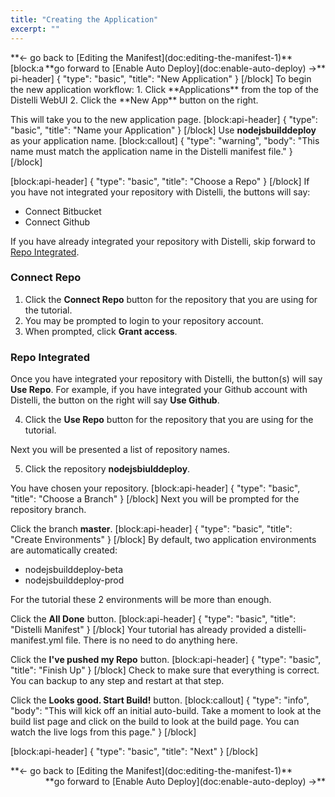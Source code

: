 ```yaml
---
title: "Creating the Application"
excerpt: ""
---
```

<div><div style="float: left;">**<- go back to [Editing the Manifest](doc:editing-the-manifest-1)**</div><div style="float: right;">**go forward to [Enable Auto Deploy](doc:enable-auto-deploy) ->**</div></div>
<br>
[block:api-header]
{
  "type": "basic",
  "title": "New Application"
}
[/block]
To begin the new application workflow:
1. Click **Applications** from the top of the Distelli WebUI
2. Click the **New App** button on the right.

This will take you to the new application page.
[block:api-header]
{
  "type": "basic",
  "title": "Name your Application"
}
[/block]
Use **nodejsbuilddeploy** as your application name.
[block:callout]
{
  "type": "warning",
  "body": "This name must match the application name in the Distelli manifest file."
}
[/block]

[block:api-header]
{
  "type": "basic",
  "title": "Choose a Repo"
}
[/block]
If you have not integrated your repository with Distelli, the buttons will say:
* Connect Bitbucket
* Connect Github

If you have already integrated your repository with Distelli, skip forward to [Repo Integrated](#section-repo-integrated).

### Connect Repo

1. Click the **Connect Repo** button for the repository that you are using for the tutorial.
2. You may be prompted to login to your repository account.
3. When prompted, click **Grant access**.

### Repo Integrated

Once you have integrated your repository with Distelli, the button(s) will say **Use Repo**. For example, if you have integrated your Github account with Distelli, the button on the right will say **Use Github**.

4. Click the **Use Repo** button for the repository that you are using for the tutorial.

Next you will be presented a list of repository names.

5. Click the repository **nodejsbiulddeploy**.

You have chosen your repository. 
[block:api-header]
{
  "type": "basic",
  "title": "Choose a Branch"
}
[/block]
Next you will be prompted for the repository branch.

Click the branch **master**.
[block:api-header]
{
  "type": "basic",
  "title": "Create Environments"
}
[/block]
By default, two application environments are automatically created:
* nodejsbuilddeploy-beta
* nodejsbuilddeploy-prod

For the tutorial these 2 environments will be more than enough.

Click the **All Done** button.
[block:api-header]
{
  "type": "basic",
  "title": "Distelli Manifest"
}
[/block]
Your tutorial has already provided a distelli-manifest.yml file. There is no need to do anything here.

Click the **I've pushed my Repo** button.
[block:api-header]
{
  "type": "basic",
  "title": "Finish Up"
}
[/block]
Check to make sure that everything is correct. You can backup to any step and restart at that step.

Click the **Looks good. Start Build!** button.
[block:callout]
{
  "type": "info",
  "body": "This will kick off an initial auto-build. Take a moment to look at the build list page and click on the build to look at the build page. You can watch the live logs from this page."
}
[/block]

[block:api-header]
{
  "type": "basic",
  "title": "Next"
}
[/block]
<div><div style="float: left;">**<- go back to [Editing the Manifest](doc:editing-the-manifest-1)**</div><div style="float: right;">**go forward to [Enable Auto Deploy](doc:enable-auto-deploy) ->**</div></div>
<br>